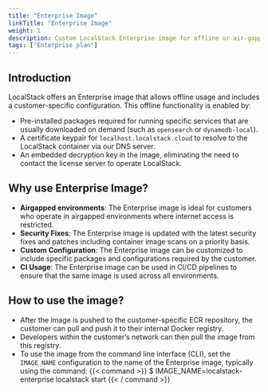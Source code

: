 ```yaml
---
title: "Enterprise Image"
linkTitle: "Enterprise Image"
weight: 1
description: Custom LocalStack Enterprise image for offline or air-gapped environments with preferred configurations and packages.
tags: ["Enterprise plan"]
---
```


## Introduction

LocalStack offers an Enterprise image that allows offline usage and includes a customer-specific configuration.
This offline functionality is enabled by:

- Pre-installed packages required for running specific services that are usually downloaded on demand (such as `opensearch` or `dynamodb-local`).
- A certificate keypair for `localhost.localstack.cloud` to resolve to the LocalStack container via our DNS server.
- An embedded decryption key in the image, eliminating the need to contact the license server to operate LocalStack.

## Why use Enterprise Image?

- **Airgapped environments**: The Enterprise image is ideal for customers who operate in airgapped environments where internet access is restricted.
- **Security Fixes**: The Enterprise image is updated with the latest security fixes and patches including container image scans on a priority basis.
- **Custom Configuration**: The Enterprise image can be customized to include specific packages and configurations required by the customer.
- **CI Usage**: The Enterprise image can be used in CI/CD pipelines to ensure that the same image is used across all environments.

## How to use the image?

- After the image is pushed to the customer-specific ECR repository, the customer can pull and push it to their internal Docker registry.
- Developers within the customer’s network can then pull the image from this registry.
- To use the image from the command line interface (CLI), set the `IMAGE_NAME` configuration to the name of the Enterprise image, typically using the command:
    {{< command >}}
    $ IMAGE_NAME=localstack-enterprise localstack start
    {{< / command >}}
